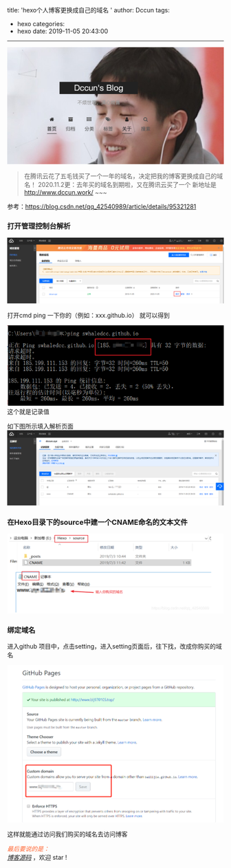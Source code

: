 title: 'hexo个人博客更换成自己的域名 '
author: Dccun
tags:
  - hexo
categories:
  - hexo
date: 2019-11-05 20:43:00
---
![upload successful](/images/pasted-129.png) 

>在腾讯云花了五毛钱买了一个一年的域名，决定把我的博客更换成自己的域名！
2020.11.2更：去年买的域名到期啦，又在腾讯云买了一个 新地址是 http://www.dccun.work/  ~~~

<!--more-->

参考：https://blog.csdn.net/qq_42540989/article/details/95321281

### 打开管理控制台解析
![upload successful](/images/pasted-36.png)

打开cmd  ping  一下你的（例如：xxx.github.io） 就可以得到

![upload successful](/images/pasted-39.png)
这个就是记录值

如下图所示填入解析页面
![upload successful](/images/pasted-38.png)

### 在Hexo目录下的source中建一个CNAME命名的文本文件

![upload successful](/images/pasted-40.png)

### 绑定域名
进入github 项目中，点击setting，进入setting页面后，往下找，改成你购买的域名

![upload successful](/images/pasted-41.png)

这样就能通过访问我们购买的域名去访问博客

<p id="div-border-top-blue">
<span style="color:#f63;"><i>最后要说的是：</i></span><br><a href="https://github.com/swhaleDCC/swhaleDCC.github.io"><i>博客源码</i></a> ，欢迎 star !</p>